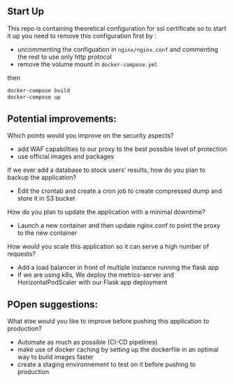 ## Start Up

This repo is containing theoretical configuration for ssl certificate so to start it up you need to remove this configuration first by :

- uncommenting the configuation in `nginx/nginx.conf` and commenting the rest to use only http protocol
- remove the volume mount in `docker-compose.yml`

then

```sh
docker-compose build
docker-compose up
```

## Potential improvements:

Which points would you improve on the security aspects?

- add WAF capabilities to our proxy to the best possible level of protection
- use official images and packages

If we ever add a database to stock users’ results, how do you plan to backup the application?

- Edit the crontab and create a cron job to create compressed dump and store it in S3 bucket

How do you plan to update the application with a minimal downtime?

- Launch a new container and then update nginx.conf to point the proxy to the new container

How would you scale this application so it can serve a high number of requests?

- Add a load balancer in front of multiple instance running the flask app
- If we are using k8s, We deploy the metrics-server and HorizontalPodScaler with our Flask app deployment

## POpen suggestions:

What else would you like to improve before pushing this application to production?

- Automate as much as possible (CI-CD pipelines)
- make use of docker caching by setting up the dockerfile in an optimal way to build images faster
- create a staging environnement to test on it before pushing to production
